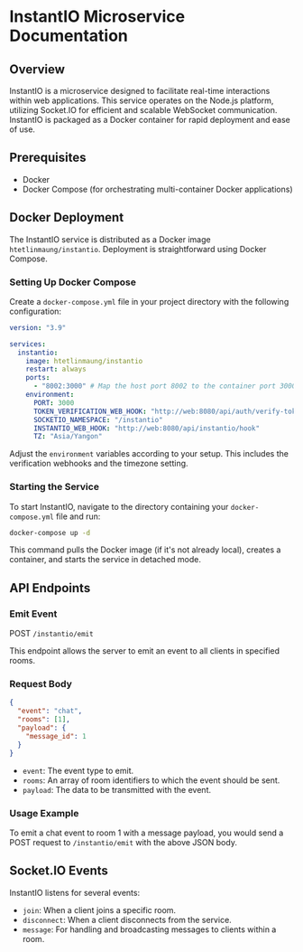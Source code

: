 # InstantIO Microservice Documentation

## Overview

InstantIO is a microservice designed to facilitate real-time interactions within web applications. This service operates on the Node.js platform, utilizing Socket.IO for efficient and scalable WebSocket communication. InstantIO is packaged as a Docker container for rapid deployment and ease of use.

## Prerequisites

- Docker
- Docker Compose (for orchestrating multi-container Docker applications)

## Docker Deployment

The InstantIO service is distributed as a Docker image `htetlinmaung/instantio`. Deployment is straightforward using Docker Compose.

### Setting Up Docker Compose

Create a `docker-compose.yml` file in your project directory with the following configuration:

```yml
version: "3.9"

services:
  instantio:
    image: htetlinmaung/instantio
    restart: always
    ports:
      - "8002:3000" # Map the host port 8002 to the container port 3000
    environment:
      PORT: 3000
      TOKEN_VERIFICATION_WEB_HOOK: "http://web:8080/api/auth/verify-token"
      SOCKETIO_NAMESPACE: "/instantio"
      INSTANTIO_WEB_HOOK: "http://web:8080/api/instantio/hook"
      TZ: "Asia/Yangon"
```

Adjust the `environment` variables according to your setup. This includes the verification webhooks and the timezone setting.

### Starting the Service

To start InstantIO, navigate to the directory containing your `docker-compose.yml` file and run:

```bash
docker-compose up -d
```

This command pulls the Docker image (if it's not already local), creates a container, and starts the service in detached mode.

## API Endpoints

### Emit Event

POST `/instantio/emit`

This endpoint allows the server to emit an event to all clients in specified rooms.

### Request Body

```json
{
  "event": "chat",
  "rooms": [1],
  "payload": {
    "message_id": 1
  }
}
```

- `event`: The event type to emit.
- `rooms`: An array of room identifiers to which the event should be sent.
- `payload`: The data to be transmitted with the event.

### Usage Example

To emit a chat event to room 1 with a message payload, you would send a POST request to `/instantio/emit` with the above JSON body.

## Socket.IO Events

InstantIO listens for several events:

- `join`: When a client joins a specific room.
- `disconnect`: When a client disconnects from the service.
- `message`: For handling and broadcasting messages to clients within a room.
